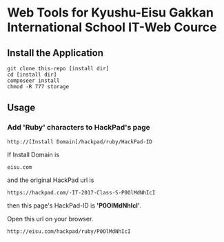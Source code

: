 # Web Tools for Kyushu-Eisu Gakkan International School IT-Web Cource

## Install the Application
```
git clone this-repo [install dir]
cd [install dir]
composeer install
chmod -R 777 storage
```

## Usage
### Add 'Ruby' characters to HackPad's page
	http://[Install Domain]/hackpad/ruby/HackPad-ID

If Install Domain is
   
	eisu.com
and the original HackPad url is

	https://hackpad.com/-IT-2017-Class-S-P0OlMdNhIcI

then this page's HackPad-ID is **'P0OlMdNhIcI'**.

Open this url on your browser.

	http://eisu.com/hackpad/ruby/P0OlMdNhIcI